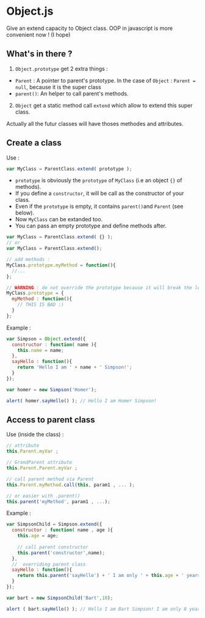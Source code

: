 Object.js
=========

Give an extend capacity to Object class. OOP in javascript is more convenient now ! (I hope)

## What's in there ?

1. `Object.prototype` get 2 extra things :
  - `Parent` : A pointer to parent's prototype. In the case of `Object` : `Parent = null`, because it is the super class
  - `parent()`: An helper to call parent's methods.
2. `Object` get a static method call `extend` which allow to extend this super class.

Actually all the futur classes will have thoses methodes and attributes.

## Create a class

Use :
```javascript
var MyClass = ParentClass.extend( prototype );
```

- `prototype` is obviously the  `prototype` of `MyClass` (i.e an object `{}` of methods). 
- If you define a `constructor`, it will be call as the constructor of your class.
- Even if the `prototype` is empty, it contains `parent()`and `Parent` (see below).
- Now `MyClass` can be extanded too.
- You can pass an empty prototype and define methods after.

```javascript
var MyClass = ParentClass.extend( {} );
// or
var MyClass = ParentClass.extend();

// add methods :
MyClass.prototype.myMethod = function(){ 
  //... 
};

// WARNING : do not override the prototype because it will break the legacy
MyClass.prototype = {
  myMethod : function(){ 
    // THIS IS BAD :)
  }
};
```

Example : 
```javascript
var Simpson = Object.extend({
  constructor : function( name ){
    this.name = name;
  },
  sayHello : function(){
    return 'Hello I am ' + name + ' Simpson!';
  }
});

var homer = new Simpson('Homer');

alert( homer.sayHello() ); // Hello I am Homer Simpson!
```

## Access to parent class
Use (inside the class) :
```javascript
// attribute
this.Parent.myVar ;

// GrandParent attribute
this.Parent.Parent.myVar ;

// call parent method via Parent
this.Parent.myMethod.call(this, param1 , ... );

// or easier with .parent()
this.parent('myMethod', param1 , ...);
```

Example :
```javascript
var SimpsonChild = Simpson.extend({
  constructor : function( name , age ){
    this.age = age;
    
    // call parent constructor
    this.parent('constructor',name);
  },
  //  overriding parent class
  sayHello : function(){
    return this.parent('sayHello') + ' I am only ' + this.age + ' years old.';
  }
});

var bart = new SimpsonChild('Bart',10);

alert ( bart.sayHello() ); // Hello I am Bart Simpson! I am only 8 years old.
```

